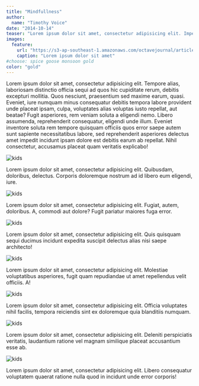 ```yaml
---
title: "Mindfullness"
author:
  name: "Timothy Voice"
date: "2014-10-14"
teaser: "Lorem ipsum dolor sit amet, consectetur adipisicing elit. Impedit voluptas, aperiam quod asperiores qui, nam aliquam eius vitae debitis aliquid."
images:
  feature: 
    url: "https://s3-ap-southeast-1.amazonaws.com/octavejournal/article-assets/2014-10-15-chef"
    caption: "Lorem ipsum dolor sit amet"
#choose: spice goose monsoon gold
color: "gold"
---
```


Lorem ipsum dolor sit amet, consectetur adipisicing elit. Tempore alias, laboriosam distinctio officia sequi ad quos hic cupiditate rerum, debitis excepturi mollitia. Quos nesciunt, praesentium sed maxime earum, quasi. Eveniet, iure numquam minus consequatur debitis tempora labore provident unde placeat ipsam, culpa, voluptates alias voluptas iusto repellat, aut beatae? Fugit asperiores, rem veniam soluta a eligendi nemo. Libero assumenda, reprehenderit consequatur, eligendi unde illum. Eveniet inventore soluta rem tempore quisquam officiis quos error saepe autem sunt sapiente necessitatibus labore, sed reprehenderit asperiores delectus amet impedit incidunt ipsam dolore est debitis earum ab repellat. Nihil consectetur, accusamus placeat quam veritatis explicabo!

<img src="https://s3-ap-southeast-1.amazonaws.com/octavejournal/article-assets/2014-10-15-kids" alt="kids">


 Lorem ipsum dolor sit amet, consectetur adipisicing elit. Quibusdam, doloribus, delectus. Corporis doloremque nostrum ad id libero eum eligendi, iure.

<img src="https://s3-ap-southeast-1.amazonaws.com/octavejournal/article-assets/2014-10-15-kids" alt="kids">

Lorem ipsum dolor sit amet, consectetur adipisicing elit. Fugiat, autem, doloribus. A, commodi aut dolore? Fugit pariatur maiores fuga error.

<img src="https://s3-ap-southeast-1.amazonaws.com/octavejournal/article-assets/2014-10-15-kids" alt="kids">

Lorem ipsum dolor sit amet, consectetur adipisicing elit. Quis quisquam sequi ducimus incidunt expedita suscipit delectus alias nisi saepe architecto!

<img src="https://s3-ap-southeast-1.amazonaws.com/octavejournal/article-assets/2014-10-15-kids" alt="kids">

Lorem ipsum dolor sit amet, consectetur adipisicing elit. Molestiae voluptatibus asperiores, fugit quam repudiandae ut amet repellendus velit officiis. A!

<img src="https://s3-ap-southeast-1.amazonaws.com/octavejournal/article-assets/2014-10-15-kids" alt="kids">

Lorem ipsum dolor sit amet, consectetur adipisicing elit. Officia voluptates nihil facilis, tempora reiciendis sint ex doloremque quia blanditiis numquam.

<img src="https://s3-ap-southeast-1.amazonaws.com/octavejournal/article-assets/2014-10-15-kids" alt="kids">

Lorem ipsum dolor sit amet, consectetur adipisicing elit. Deleniti perspiciatis veritatis, laudantium ratione vel magnam similique placeat accusantium esse ab.

<img src="https://s3-ap-southeast-1.amazonaws.com/octavejournal/article-assets/2014-10-15-kids" alt="kids">

Lorem ipsum dolor sit amet, consectetur adipisicing elit. Libero consequatur voluptatem quaerat ratione nulla quod in incidunt unde error corporis!